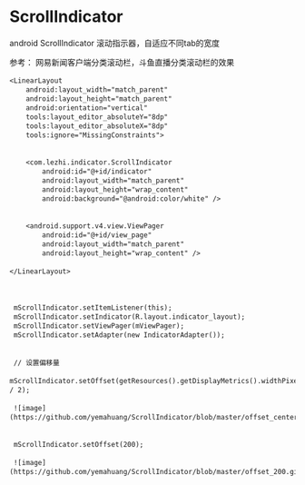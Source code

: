 # ScrollIndicator
android ScrollIndicator 
滚动指示器，自适应不同tab的宽度

参考： 网易新闻客户端分类滚动栏，斗鱼直播分类滚动栏的效果

    
    <LinearLayout
        android:layout_width="match_parent"
        android:layout_height="match_parent"
        android:orientation="vertical"
        tools:layout_editor_absoluteY="8dp"
        tools:layout_editor_absoluteX="8dp"
        tools:ignore="MissingConstraints">
        

        <com.lezhi.indicator.ScrollIndicator
            android:id="@+id/indicator"
            android:layout_width="match_parent"
            android:layout_height="wrap_content"
            android:background="@android:color/white" />
            

        <android.support.v4.view.ViewPager
            android:id="@+id/view_page"
            android:layout_width="match_parent"
            android:layout_height="wrap_content" />
            
    </LinearLayout>
    
    
    
     mScrollIndicator.setItemListener(this);
     mScrollIndicator.setIndicator(R.layout.indicator_layout);
     mScrollIndicator.setViewPager(mViewPager);
     mScrollIndicator.setAdapter(new IndicatorAdapter());
     
     
     // 设置偏移量
     mScrollIndicator.setOffset(getResources().getDisplayMetrics().widthPixels / 2);
     
     ![image](https://github.com/yemahuang/ScrollIndicator/blob/master/offset_center.gif)
    
    
     mScrollIndicator.setOffset(200);
    
     ![image](https://github.com/yemahuang/ScrollIndicator/blob/master/offset_200.gif)
     
     
